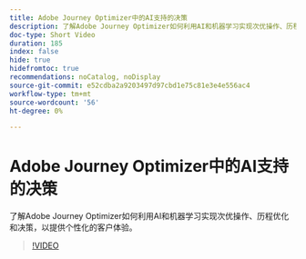 ```yaml
---
title: Adobe Journey Optimizer中的AI支持的决策
description: 了解Adobe Journey Optimizer如何利用AI和机器学习实现次优操作、历程优化和决策，以提供个性化的客户体验。
doc-type: Short Video
duration: 185
index: false
hide: true
hidefromtoc: true
recommendations: noCatalog, noDisplay
source-git-commit: e52cdba2a9203497d97cbd1e75c81e3e4e556ac4
workflow-type: tm+mt
source-wordcount: '56'
ht-degree: 0%

---
```



# Adobe Journey Optimizer中的AI支持的决策

了解Adobe Journey Optimizer如何利用AI和机器学习实现次优操作、历程优化和决策，以提供个性化的客户体验。

<!-- 62_S520_3442520_184_aipowered-decisioning-in-adobe-journey-optimizer -->
>[!VIDEO](https://video.tv.adobe.com/v/3458219/?learn=on&enablevpops=true)
